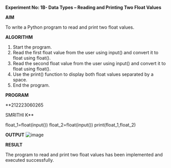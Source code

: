 **Experiment No: 1B- Data Types –  Reading and Printing Two Float Values**

**AIM**

To write a Python program to read and print two float values.

**ALGORITHM** 
1. Start the program.
2. Read the first float value from the user using input() and convert it to float using float().
3. Read the second float value from the user using input() and convert it to float using float().
4. Use the print() function to display both float values separated by a space.
5.  End the program.

**PROGRAM**

**212223060265

SMRITHI K**

float_1=float(input())
float_2=float(input())
print(float_1,float_2)



**OUTPUT**
![image](https://github.com/user-attachments/assets/53ece4bf-6b41-4be2-961e-d57e3158a318)


**RESULT**

The program to read and print two float values has been implemented and executed successfully.
